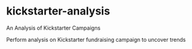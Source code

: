 # kickstarter-analysis

An Analysis of Kickstarter Campaigns

Perform analysis on Kickstarter fundraising campaign to uncover trends
